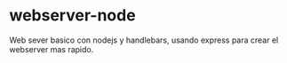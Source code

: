 # webserver-node

Web sever basico con nodejs y handlebars, usando express para crear el webserver mas rapido.
